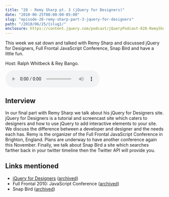 ```yaml
---
title: "28 - Remy Sharp pt. 3 (jQuery for Designers)"
date: "2010-06-25T08:00:00-05:00"
slug: "episode-28-remy-sharp-part-3-jquery-for-designers"
path: "/2010/06/25/{slug}/"
enclosure: https://content.jquery.com/podcast/jQueryPodcast-028-RemySharp3JfD.mp3
---
```

This week we sat down and talked with Remy Sharp and discussed jQuery for Designers, Full Frontal JavaScript Conference, Snap Bird and have a little fun.

Host: Ralph Whitbeck &amp; Rey Bango.

<audio src="https://content.jquery.com/podcast/jQueryPodcast-028-RemySharp3JfD.mp3" controls=""></audio>

## Interview

In our final part with Remy Sharp we talk about his jQuery for Designers site. jQuery for Designers is a tutorial and screencast site which caters to designers and how to use jQuery to add interactive elements to your site. We discuss the difference between a developer and designer and the needs each has. Remy is the organizer of the Full Frontal JavaScript Conference in Brighton, England.  Plans are underway to have another conference again this November. Finally, we talk about Snap Bird a site which searches farther back in your twitter timeline then the Twitter API will provide you.

## Links mentioned

* [jQuery for Designers](http://jqueryfordesigners.com/) ([archived](http://web.archive.org/web/20110201180812/http://jqueryfordesigners.com/))
* Full Frontal 2010: JavaScript Conference ([archived](http://web.archive.org/web/20110110064830/http://2010.full-frontal.org/))
* Snap Bird ([archived](http://web.archive.org/web/20110112105913/http://snapbird.org/))
